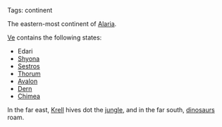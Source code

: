 Tags: continent

The eastern-most continent of [Alaria](Alaria). 

[Ve](Ve) contains the following states:

- Edari
- [Shyona](Shyona)
- [Sestros](Sestros)
- [Thorum](Thorum)
- [Avalon](Avalon)
- [Dern](Dern)
- [Chimea](Chimea)

In the far east, [Krell](Krell) hives dot the [jungle](Jungles), and in the far south, [dinosaurs](Dinosaurs) roam.